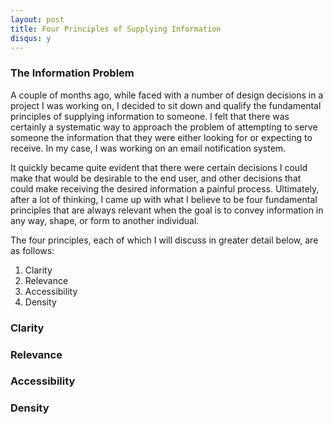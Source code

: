 ```yaml
---
layout: post
title: Four Principles of Supplying Information
disqus: y
---
```


### The Information Problem

A couple of months ago, while faced with a number of design decisions in a project I was working on, I decided to sit down and qualify the fundamental principles of supplying information to someone.  I felt that there was certainly a systematic way to approach the problem of attempting to serve someone the information that they were either looking for or expecting to receive.  In my case, I was working on an email notification system.

It quickly became quite evident that there were certain decisions I could make that would be desirable to the end user, and other decisions that could make receiving the desired information a painful process.  Ultimately, after a lot of thinking, I came up with what I believe to be four fundamental principles that are always relevant when the goal is to convey information in any way, shape, or form to another individual.

The four principles, each of which I will discuss in greater detail below, are as follows:

1. Clarity
2. Relevance
3. Accessibility
4. Density

### Clarity

### Relevance

### Accessibility

### Density